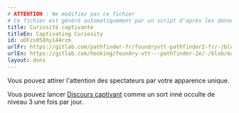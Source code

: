 ```yaml
---
# ATTENTION : Ne modifiez pas ce fichier
# Ce fichier est généré automatiquement par un script d'après les données du module Foundry VTT officiel et de sa traduction
title: Curiosité captivante
titleEn: Captivating Curiosity
id: uOFzs058hy144rzm
urlFr: https://gitlab.com/pathfinder-fr/foundryvtt-pathfinder2-fr/-/blob/master/data/feats/uOFzs058hy144rzm.htm
urlEn: https://gitlab.com/hooking/foundry-vtt---pathfinder-2e/-/blob/master/packs/data/feats.db/captivating-curiosity.json
layout: dons
---
```

Vous pouvez attirer l'attention des spectateurs par votre apparence unique.

Vous pouvez lancer [Discours captivant](../sorts/discours-captivant.html) comme un sort inné occulte de niveau 3 une fois par jour.
